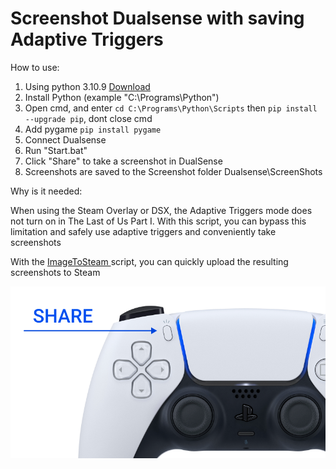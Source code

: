 # Screenshot Dualsense with saving Adaptive Triggers

How to use:

1. Using python 3.10.9 <a  href="https://www.python.org/downloads/release/python-3109/"> Download </a>
2. Install Python (example "C:\Programs\Python")
3. Open cmd, and enter ```cd C:\Programs\Python\Scripts``` then ```pip install --upgrade pip```, dont close cmd
4. Add pygame ```pip install pygame```
5. Connect Dualsense
6. Run "Start.bat"
7. Click "Share" to take a screenshot in DualSense
8. Screenshots are saved to the Screenshot folder Dualsense\ScreenShots

Why is it needed:

When using the Steam Overlay or DSX, the Adaptive Triggers mode does not turn on in The Last of Us Part I. With this script, you can bypass this limitation and safely use adaptive triggers and conveniently take screenshots

With the <a  href="https://github.com/DoctorSpace/Python/tree/main/ImageToSteam"> ImageToSteam </a> script, you can quickly upload the resulting screenshots to Steam

[<img alt='Here is the button Shere' target="_blank" src="https://github.com/DoctorSpace/Python/blob/main/ScreenshotDualsense/Share.png?raw=true"/>](https://github.com/DoctorSpace/Python/tree/main/ScreenshotDualsense)



